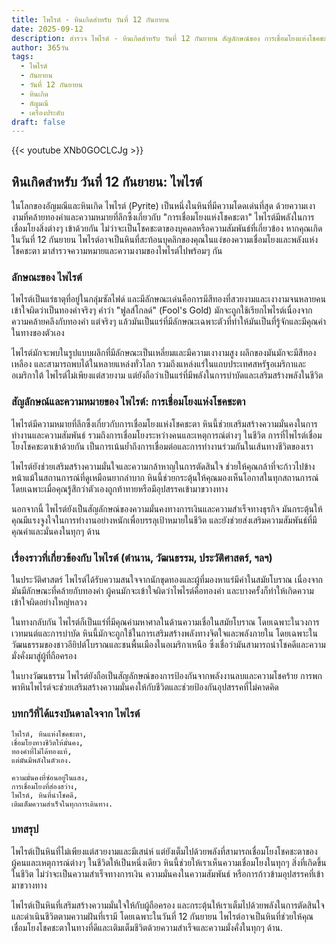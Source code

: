 ```yaml
---
title: ไพไรต์ - หินเกิดสำหรับ วันที่ 12 กันยายน
date: 2025-09-12
description: สำรวจ ไพไรต์ - หินเกิดสำหรับ วันที่ 12 กันยายน สัญลักษณ์ของ การเชื่อมโยงแห่งโชคชะตา มาเรียนรู้ความหมายลึกซึ้งของหินพิเศษนี้
author: 365วัน
tags:
  - ไพไรต์
  - กันยายน
  - วันที่ 12 กันยายน
  - หินเกิด
  - อัญมณี
  - เครื่องประดับ
draft: false
---
```


{{< youtube XNb0GOCLCJg >}}

## หินเกิดสำหรับ วันที่ 12 กันยายน: ไพไรต์

ในโลกของอัญมณีและหินเกิด ไพไรต์ (Pyrite) เป็นหนึ่งในหินที่มีความโดดเด่นที่สุด ด้วยความเงางามที่คล้ายทองคำและความหมายที่ลึกซึ้งเกี่ยวกับ "การเชื่อมโยงแห่งโชคชะตา" ไพไรต์มีพลังในการเชื่อมโยงสิ่งต่างๆ เข้าด้วยกัน ไม่ว่าจะเป็นโชคชะตาของบุคคลหรือความสัมพันธ์ที่เกี่ยวข้อง หากคุณเกิดในวันที่ 12 กันยายน ไพไรต์อาจเป็นหินที่สะท้อนบุคลิกของคุณในแง่ของความเชื่อมโยงและพลังแห่งโชคชะตา มาสำรวจความหมายและความงามของไพไรต์ไปพร้อมๆ กัน

### ลักษณะของ ไพไรต์

ไพไรต์เป็นแร่ธาตุที่อยู่ในกลุ่มซัลไฟด์ และมีลักษณะเด่นคือการมีสีทองที่สวยงามและเงางามจนหลายคนเข้าใจผิดว่าเป็นทองคำจริงๆ คำว่า "ฟูลส์โกลด์" (Fool's Gold) มักจะถูกใช้เรียกไพไรต์เนื่องจากความคล้ายคลึงกับทองคำ แต่จริงๆ แล้วมันเป็นแร่ที่มีลักษณะเฉพาะตัวที่ทำให้มันเป็นที่รู้จักและมีคุณค่าในทางของตัวเอง

ไพไรต์มักจะพบในรูปแบบผลึกที่มีลักษณะเป็นเหลี่ยมและมีความเงางามสูง ผลึกของมันมักจะมีสีทองเหลือง และสามารถพบได้ในหลายแหล่งทั่วโลก รวมถึงแหล่งแร่ในแถบประเทศสหรัฐอเมริกาและอเมริกาใต้ ไพไรต์ไม่เพียงแต่สวยงาม แต่ยังถือว่าเป็นแร่ที่มีพลังในการบำบัดและเสริมสร้างพลังในชีวิต

### สัญลักษณ์และความหมายของ ไพไรต์: การเชื่อมโยงแห่งโชคชะตา

ไพไรต์มีความหมายที่ลึกซึ้งเกี่ยวกับการเชื่อมโยงแห่งโชคชะตา หินนี้ช่วยเสริมสร้างความมั่นคงในการทำงานและความสัมพันธ์ รวมถึงการเชื่อมโยงระหว่างคนและเหตุการณ์ต่างๆ ในชีวิต การที่ไพไรต์เชื่อมโยงโชคชะตาเข้าด้วยกัน เป็นการเน้นย้ำถึงการเชื่อมต่อและการทำงานร่วมกันในเส้นทางชีวิตของเรา

ไพไรต์ยังช่วยเสริมสร้างความมั่นใจและความกล้าหาญในการตัดสินใจ ช่วยให้คุณกล้าที่จะก้าวไปข้างหน้าแม้ในสถานการณ์ที่ดูเหมือนยากลำบาก หินนี้ช่วยกระตุ้นให้คุณมองเห็นโอกาสในทุกสถานการณ์ โดยเฉพาะเมื่อคุณรู้สึกว่าตัวเองถูกท้าทายหรือมีอุปสรรคเข้ามาขวางทาง

นอกจากนี้ ไพไรต์ยังเป็นสัญลักษณ์ของความมั่นคงทางการเงินและความสำเร็จทางธุรกิจ มันกระตุ้นให้คุณมีแรงจูงใจในการทำงานอย่างหนักเพื่อบรรลุเป้าหมายในชีวิต และยังช่วยส่งเสริมความสัมพันธ์ที่มีคุณค่าและมั่นคงในทุกๆ ด้าน

### เรื่องราวที่เกี่ยวข้องกับ ไพไรต์ (ตำนาน, วัฒนธรรม, ประวัติศาสตร์, ฯลฯ)

ในประวัติศาสตร์ ไพไรต์ได้รับความสนใจจากนักขุดทองและผู้ที่มองหาแร่มีค่าในสมัยโบราณ เนื่องจากมันมีลักษณะที่คล้ายกับทองคำ ผู้คนมักจะเข้าใจผิดว่าไพไรต์คือทองคำ และบางครั้งก็ทำให้เกิดความเข้าใจผิดอย่างใหญ่หลวง

ในทางกลับกัน ไพไรต์ก็เป็นแร่ที่มีคุณค่ามหาศาลในด้านความเชื่อในสมัยโบราณ โดยเฉพาะในวงการเวทมนต์และการบำบัด หินนี้มักจะถูกใช้ในการเสริมสร้างพลังทางจิตใจและพลังภายใน โดยเฉพาะในวัฒนธรรมของชาวอียิปต์โบราณและชนพื้นเมืองในอเมริกาเหนือ ซึ่งเชื่อว่ามันสามารถนำโชคดีและความมั่งคั่งมาสู่ผู้ที่ถือครอง

ในบางวัฒนธรรม ไพไรต์ยังถือเป็นสัญลักษณ์ของการป้องกันจากพลังงานลบและความโชคร้าย การพกพาหินไพไรต์จะช่วยเสริมสร้างความมั่นคงให้กับชีวิตและช่วยป้องกันอุปสรรคที่ไม่คาดคิด

### บทกวีที่ได้แรงบันดาลใจจาก ไพไรต์

```
ไพไรต์, หินแห่งโชคชะตา,
เชื่อมโยงทางชีวิตให้มั่นคง,
ทองคำที่ไม่ได้ทองแท้,
แต่มันมีพลังในตัวเอง.

ความมั่นคงที่ซ่อนอยู่ในแสง,
การเชื่อมโยงที่ส่องสว่าง,
ไพไรต์, หินที่นำโชคดี,
เติมเต็มความสำเร็จในทุกการเดินทาง.
```

### บทสรุป

ไพไรต์เป็นหินที่ไม่เพียงแต่สวยงามและมีเสน่ห์ แต่ยังเต็มไปด้วยพลังที่สามารถเชื่อมโยงโชคชะตาของผู้คนและเหตุการณ์ต่างๆ ในชีวิตให้เป็นหนึ่งเดียว หินนี้ช่วยให้เราเห็นความเชื่อมโยงในทุกๆ สิ่งที่เกิดขึ้นในชีวิต ไม่ว่าจะเป็นความสำเร็จทางการเงิน ความมั่นคงในความสัมพันธ์ หรือการก้าวข้ามอุปสรรคที่เข้ามาขวางทาง

ไพไรต์เป็นหินที่เสริมสร้างความมั่นใจให้กับผู้ถือครอง และกระตุ้นให้เราเต็มไปด้วยพลังในการตัดสินใจและดำเนินชีวิตตามความฝันที่เรามี โดยเฉพาะในวันที่ 12 กันยายน ไพไรต์อาจเป็นหินที่ช่วยให้คุณเชื่อมโยงโชคชะตาในทางที่ดีและเติมเต็มชีวิตด้วยความสำเร็จและความมั่งคั่งในทุกๆ ด้าน.
